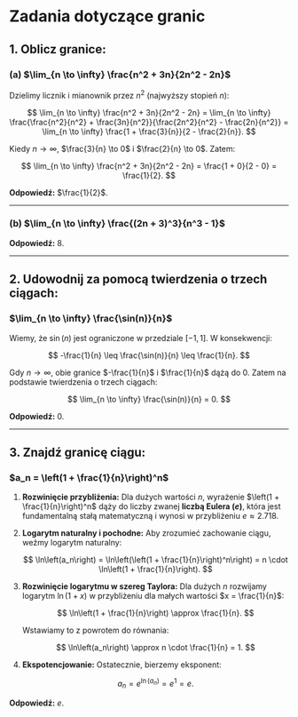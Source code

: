 # Zadania dotyczące granic

## 1. Oblicz granice:
### (a) $\lim_{n \to \infty} \frac{n^2 + 3n}{2n^2 - 2n}$

Dzielimy licznik i mianownik przez $n^2$ (najwyższy stopień $n$):

$$
\lim_{n \to \infty} \frac{n^2 + 3n}{2n^2 - 2n} = \lim_{n \to \infty} \frac{\frac{n^2}{n^2} + \frac{3n}{n^2}}{\frac{2n^2}{n^2} - \frac{2n}{n^2}} = \lim_{n \to \infty} \frac{1 + \frac{3}{n}}{2 - \frac{2}{n}}.
$$

Kiedy $n \to \infty$, $\frac{3}{n} \to 0$ i $\frac{2}{n} \to 0$. Zatem:

$$
\lim_{n \to \infty} \frac{n^2 + 3n}{2n^2 - 2n} = \frac{1 + 0}{2 - 0} = \frac{1}{2}.
$$

**Odpowiedź:** $\frac{1}{2}$.

---

### (b) $\lim_{n \to \infty} \frac{(2n + 3)^3}{n^3 - 1}$

**Odpowiedź:** $8$.

---

## 2. Udowodnij za pomocą twierdzenia o trzech ciągach:
### $\lim_{n \to \infty} \frac{\sin(n)}{n}$

Wiemy, że $\sin(n)$ jest ograniczone w przedziale $[-1, 1]$. W konsekwencji:

$$
-\frac{1}{n} \leq \frac{\sin(n)}{n} \leq \frac{1}{n}.
$$

Gdy $n \to \infty$, obie granice $-\frac{1}{n}$ i $\frac{1}{n}$ dążą do $0$. Zatem na podstawie twierdzenia o trzech ciągach:

$$
\lim_{n \to \infty} \frac{\sin(n)}{n} = 0.
$$

**Odpowiedź:** $0$.

---

## 3. Znajdź granicę ciągu:
### $a_n = \left(1 + \frac{1}{n}\right)^n$

1. **Rozwinięcie przybliżenia:** Dla dużych wartości $n$, wyrażenie $\left(1 + \frac{1}{n}\right)^n$ dąży do liczby zwanej **liczbą Eulera ($e$)**, która jest fundamentalną stałą matematyczną i wynosi w przybliżeniu $e \approx 2.718$.

2. **Logarytm naturalny i pochodne:** Aby zrozumieć zachowanie ciągu, weźmy logarytm naturalny:

   $$
   \ln\left(a_n\right) = \ln\left(\left(1 + \frac{1}{n}\right)^n\right) = n \cdot \ln\left(1 + \frac{1}{n}\right).
   $$

3. **Rozwinięcie logarytmu w szereg Taylora:** Dla dużych $n$ rozwijamy logarytm $\ln(1 + x)$ w przybliżeniu dla małych wartości $x = \frac{1}{n}$:

   $$
   \ln\left(1 + \frac{1}{n}\right) \approx \frac{1}{n}.
   $$

   Wstawiamy to z powrotem do równania:

   $$
   \ln\left(a_n\right) \approx n \cdot \frac{1}{n} = 1.
   $$

4. **Ekspotencjowanie:** Ostatecznie, bierzemy eksponent:

   $$
   a_n = e^{\ln(a_n)} = e^1 = e.
   $$

**Odpowiedź:** $e$.
